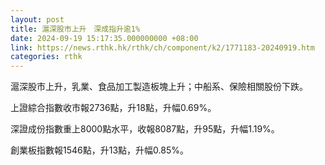 ```yaml
---
layout: post
title: 滬深股市上升　深成指升逾1%
date: 2024-09-19 15:17:35.000000000 +08:00
link: https://news.rthk.hk/rthk/ch/component/k2/1771183-20240919.htm
categories: rthk
---
```


滬深股市上升，乳業、食品加工製造板塊上升；中船系、保險相關股份下跌。

上證綜合指數收市報2736點，升18點，升幅0.69%。

深證成份指數重上8000點水平，收報8087點，升95點，升幅1.19%。

創業板指數報1546點，升13點，升幅0.85%。
